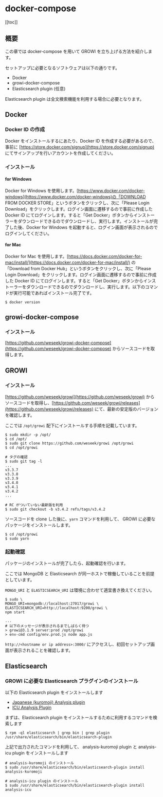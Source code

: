 # docker-compose

[[toc]]

## 概要

この章では docker-compose を用いて GROWI を立ち上げる方法を紹介します。

セットアップに必要となるソフトウェアは以下の通りです。

* Docker
* growi-docker-compose
* Elasticsearch plugin (任意)

Elasticsearch plugin は全文検索機能を利用する場合に必要となります。

## Docker

### Docker ID の作成

Docker をインストールするにあたり、Docker ID を作成する必要があるので、事前に [https://store.docker.com/signup](https://store.docker.com/signup) にてサインアップを行いアカウントを作成してください。

### インストール

#### for Windows

Docker for Windows を使用します。[https://www.docker.com/docker-windows](https://www.docker.com/docker-windows)の「DOWNLOAD FROM DOCKER STORE」というボタンをクリックし、次に「Please Login Download」をクリックします。ログイン画面に遷移するので事前に作成した Docker ID にてログインします。すると「Get Docker」ボタンからインストーラーをダウンロードできるのでダウンロードし、実行します。インストールが完了した後、Docker for Windows を起動すると、ログイン画面が表示されるのでログインしてください。

#### for Mac

Docker for Mac を使用します。[https://docs.docker.com/docker-for-mac/install/](https://docs.docker.com/docker-for-mac/install/) の「Download from Docker Hub」というボタンをクリックし、次に「Please Login Download」をクリックします。ログイン画面に遷移するので事前に作成した Docker ID にてログインします。すると「Get Docker」ボタンからインストーラーをダウンロードできるのでダウンロードし、実行します。以下のコマンドが実行可能であればインストール完了です。

```text
$ docker version
```

## growi-docker-compose

### インストール

[https://github.com/weseek/growi-docker-compose](https://github.com/weseek/growi-docker-compose) からソースコードを取得します。

## GROWI

### インストール

[https://github.com/weseek/growi](https://github.com/weseek/growi) からソースコードを取得し、[https://github.com/weseek/growi/releases](https://github.com/weseek/growi/releases) にて、最新の安定版のバージョンを確認します。

ここでは `/opt/growi` 配下にインストールする手順を記載しています。

```text
$ sudo mkdir -p /opt/
$ cd /opt/
$ sudo git clone https://github.com/weseek/growi /opt/growi
$ cd /opt/growi

# タグの確認
$ sudo git tag -l
...
v3.3.7
v3.3.8
v3.3.9
v3.4.0
v3.4.1
v3.4.2
...

# RC がついていない最新版を利用
$ sudo git checkout -b v3.4.2 refs/tags/v3.4.2
```

ソースコードを clone した後に、`yarn` コマンドを利用して、 GROWI に必要なパッケージをインストールします。

```text
$ cd /opt/growi
$ sudo yarn
```

### 起動確認

パッケージのインストールが完了したら、起動確認を行います。

ここでは MongoDB と Elasticsearch が同一ホストで稼働していることを前提としています。

`MONGO_URI` と `ELASTICSEARCH_URI` は環境に合わせて適宜書き換えてください。

```text
$ sudo \
MONGO_URI=mongodb://localhost:27017/growi \
ELASTICSEARCH_URI=http://localhost:9200/growi \
npm start

...
# 以下のメッセージが表示されるまでしばらく待つ
> growi@3.1.9 server:prod /opt/growi
> env-cmd config/env.prod.js node app.js
```

`http://<hostname or ip address>:3000/` にアクセスし、初回セットアップ画面が表示されることを確認します。


## Elasticsearch

### GROWI に必要な Elasticsearch プラグインのインストール

以下の Elasticsearch plugin をインストールします

* [Japanese \(kuromoji\) Analysis plugin](https://www.elastic.co/guide/en/elasticsearch/plugins/current/analysis-kuromoji.html)
* [ICU Analysis Plugin](https://www.elastic.co/guide/en/elasticsearch/plugins/current/analysis-icu.html)

まずは、Elasticsearch plugin をインストールするために利用するコマンドを検索します

```text
$ rpm -ql elasticsearch | grep bin | grep plugin
/usr/share/elasticsearch/bin/elasticsearch-plugin
```

上記で出力されたコマンドを利用して、 analysis-kuromoji plugin と analysis-icu plugin をインストールします

```text
# analysis-kuromoji のインストール
$ sudo /usr/share/elasticsearch/bin/elasticsearch-plugin install analysis-kuromoji

# analysis-icu plugin のインストール
$ sudo /usr/share/elasticsearch/bin/elasticsearch-plugin install analysis-icu
```

